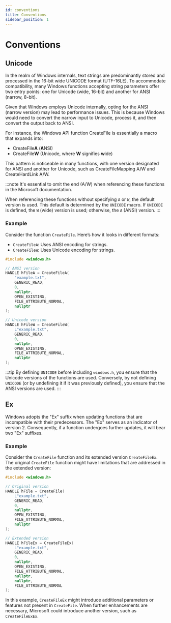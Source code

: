 ```yaml
---
id: conventions
title: Conventions
sidebar_position: 1
---
```


# Conventions

## Unicode

In the realm of Windows internals, text strings are predominantly stored and processed in the 16-bit wide UNICODE
format (UTF-16LE).
To accommodate compatibility, many Windows functions accepting string parameters offer two entry
points: one for Unicode (wide, 16-bit) and another for ANSI (narrow, 8-bit).

Given that Windows employs Unicode internally, opting for the ANSI (narrow version) may lead to performance issues.
This is because Windows would need to convert the narrow input to Unicode,
process it, and then convert the output back to ANSI.

For instance, the Windows API function CreateFile is essentially a macro that expands into:

- CreateFile**A** (**A**NSI)
- CreateFile**W** (Unicode, where **W** signifies **w**ide)

This pattern is noticeable in many functions, with one version designated for ANSI and another for Unicode, such as
CreateFileMapping A/W and CreateHardLink A/W.

:::note
It's essential to omit the end (A/W) when referencing these functions in the Microsoft documentation.

When referencing these functions without specifying `A` or `W`, the default version is used.
This default is determined
by the `UNICODE` macro.
If `UNICODE` is defined, the `W` (wide) version is used; otherwise, the `A` (ANSI) version.
:::

### Example

Consider the function `CreateFile`. Here’s how it looks in different formats:

- `CreateFileA`: Uses ANSI encoding for strings.
- `CreateFileW`: Uses Unicode encoding for strings.

```cpp
#include <windows.h>

// ANSI version
HANDLE hFileA = CreateFileA(
    "example.txt",
    GENERIC_READ,
    0,
    nullptr,
    OPEN_EXISTING,
    FILE_ATTRIBUTE_NORMAL,
    nullptr
);

// Unicode version
HANDLE hFileW = CreateFileW(
    L"example.txt",
    GENERIC_READ,
    0,
    nullptr,
    OPEN_EXISTING,
    FILE_ATTRIBUTE_NORMAL,
    nullptr
);
```

:::tip
By defining `UNICODE` before including `windows.h`, you ensure that the Unicode versions of the functions are used.
Conversely, by not defining `UNICODE` (or by undefining it if it was previously defined), you ensure that the ANSI
versions are used.
:::

## Ex

Windows adopts the "Ex" suffix when updating functions that are incompatible with their predecessors.
The "Ex" serves as
an indicator of version 2. Consequently, if a function undergoes further updates, it will bear two "Ex" suffixes.

### Example

Consider the `CreateFile` function and its extended version `CreateFileEx`.
The original `CreateFile` function might
have limitations that are addressed in the extended version:

```cpp
#include <windows.h>

// Original version
HANDLE hFile = CreateFile(
    L"example.txt",
    GENERIC_READ,
    0,
    nullptr,
    OPEN_EXISTING,
    FILE_ATTRIBUTE_NORMAL,
    nullptr
);

// Extended version
HANDLE hFileEx = CreateFileEx(
    L"example.txt",
    GENERIC_READ,
    0,
    nullptr,
    OPEN_EXISTING,
    FILE_ATTRIBUTE_NORMAL,
    nullptr,
    nullptr,
    FILE_ATTRIBUTE_NORMAL
);
```

In this example, `CreateFileEx` might introduce additional parameters or features not present in `CreateFile`.
When
further enhancements are necessary, Microsoft could introduce another version, such as `CreateFileExEx`.